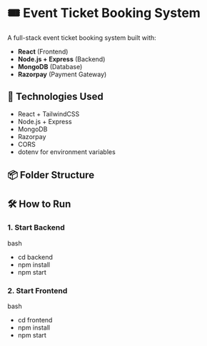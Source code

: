 # 🎟️ Event Ticket Booking System

A full-stack event ticket booking system built with:
- **React** (Frontend)
- **Node.js + Express** (Backend)
- **MongoDB** (Database)
- **Razorpay** (Payment Gateway)

## 🧪 Technologies Used

- React + TailwindCSS
- Node.js + Express
- MongoDB
- Razorpay
- CORS
- dotenv for environment variables

## 📦 Folder Structure


## 🛠️ How to Run

### 1. Start Backend

bash
- cd backend
- npm install
- npm start

### 2. Start Frontend

bash
- cd frontend
- npm install
- npm start


